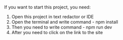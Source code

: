 If you want to start this project, you need:

1. Open this project in text redactor or IDE
2. Open the terminal and write command - npm install
3. Then you need to write command - npm run dev
4. After you need to click on the link to the site